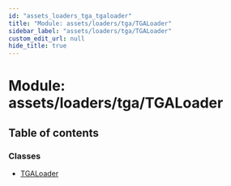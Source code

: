 ```yaml
---
id: "assets_loaders_tga_tgaloader"
title: "Module: assets/loaders/tga/TGALoader"
sidebar_label: "assets/loaders/tga/TGALoader"
custom_edit_url: null
hide_title: true
---
```


# Module: assets/loaders/tga/TGALoader

## Table of contents

### Classes

- [TGALoader](../classes/assets_loaders_tga_tgaloader.tgaloader.md)
